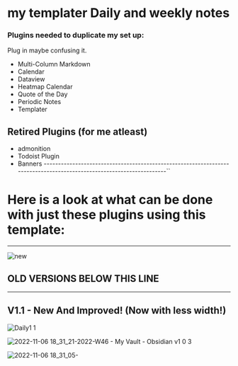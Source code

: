 # my templater Daily and weekly notes<br>

### Plugins needed to duplicate my set up:

Plug in maybe confusing it.
- Multi-Column Markdown
- Calendar
- Dataview
- Heatmap Calendar
- Quote of the Day
- Periodic Notes
- Templater

## Retired Plugins (for me atleast)
- admonition
- Todoist Plugin
- Banners
---------------------------------------------------------------------------------------------------------------------``
# Here is a look at what can be done with just these plugins using this template:
---
![new](https://user-images.githubusercontent.com/117250339/220861179-6b609974-a213-4237-91fa-382dd7b0f7b5.png)






## OLD VERSIONS BELOW THIS LINE
---------------------------------------------------------------------------------------------------------------------

## V1.1 - New And Improved! (Now with less width!)
![Daily1 1](https://user-images.githubusercontent.com/117250339/208698224-d75d0aee-5437-485b-96a2-cb0a34a12cfa.png)

![2022-11-06 18_31_21-2022-W46 - My Vault - Obsidian v1 0 3](https://user-images.githubusercontent.com/117250339/200204424-16c54d60-95e2-4b5b-b410-b9024d590904.png)


![2022-11-06 18_31_05-](https://user-images.githubusercontent.com/117250339/200204425-bf6777f4-c966-43da-831a-584a6a7a7330.png)
